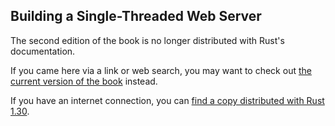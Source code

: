## Building a Single-Threaded Web Server

The second edition of the book is no longer distributed with Rust's documentation.

If you came here via a link or web search, you may want to check out [the current version of the book](../ch20-01-single-threaded.html) instead.

If you have an internet connection, you can [find a copy distributed with Rust 1.30](https://doc.rust-lang.org/1.30.0/book/second-edition/ch20-01-single-threaded.html).